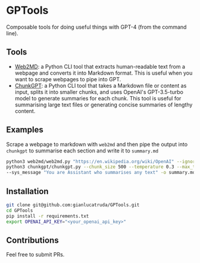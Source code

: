 # GPTools
Composable tools for doing useful things with GPT-4 (from the command line).

## Tools

* [Web2MD](/web2md): a Python CLI tool that extracts human-readable text from a webpage and converts it into Markdown format. This is useful when you want to scrape webpages to pipe into GPT.
* [ChunkGPT](/chunkgpt): a Python CLI tool that takes a Markdown file or content as input, splits it into smaller chunks, and uses OpenAI's GPT-3.5-turbo model to generate summaries for each chunk. This tool is useful for summarising large text files or generating concise summaries of lengthy content.

## Examples

Scrape a webpage to markdown with `web2md` and then pipe the output into `chunkgpt` to summarise each section and write it to `summary.md`

```bash
python3 web2md/web2md.py "https://en.wikipedia.org/wiki/OpenAI" --ignore_images | \
python3 chunkgpt/chunkgpt.py --chunk_size 500 --temperature 0.3 --max_tokens 500 \
--sys_message "You are Assistant who summarises any text" -o summary.md
```

## Installation

```bash
git clone git@github.com:gianlucatruda/GPTools.git
cd GPTools
pip install -r requirements.txt
export OPENAI_API_KEY="<your_openai_api_key>"
```

## Contributions

Feel free to submit PRs.
